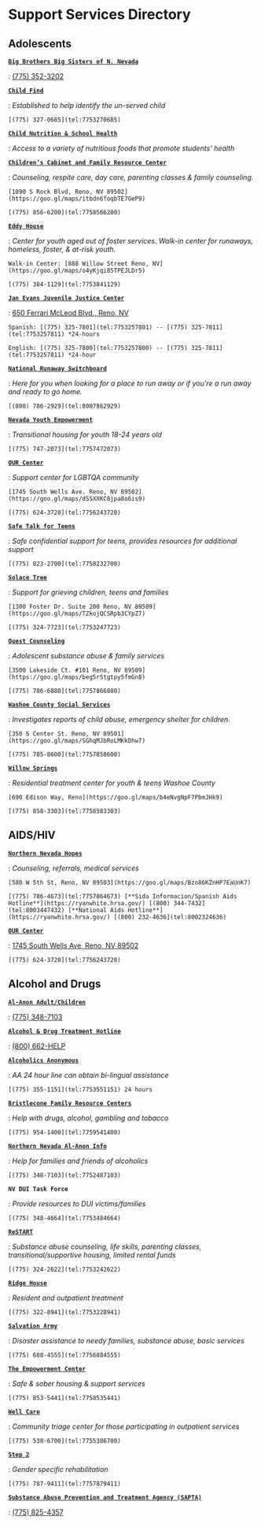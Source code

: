 # Support Services Directory

## Adolescents

[**`Big Brothers Big Sisters of N. Nevada`**](https://www.bbbsnn.org/)

:    [(775) 352-3202](tel:7753523202)

[**`Child Find`**](https://www.washoeschools.net/domain/657)

:   _Established to help identify the un-served child_

    [(775) 327-0685](tel:7753270685)

[**`Child Nutrition & School Health`**](https://agri.nv.gov/Food/Food/)

:   _Access to a variety of nutritious foods that promote students’ health_

[**`Children’s Cabinet and Family Resource Center`**](https://www.childrenscabinet.org/)

:   _Counseling, respite care, day care, parenting classes & family counseling._

    [1090 S Rock Blvd, Reno, NV 89502](https://goo.gl/maps/itbdn6foqbTE7GeP9)

    [(775) 856-6200](tel:7758566200)

[**`Eddy House`**](https://eddyhouse.org/)

:   _Center for youth aged out of foster services. Walk-in center for runaways, homeless, foster, & at-risk youth._

    Walk-in Center: [888 Willow Street Reno, NV](https://goo.gl/maps/o4yKjqi85TPEJLDr5)

    [(775) 384-1129](tel:7753841129)

[**`Jan Evans Juvenile Justice Center`**](https://www.washoecounty.gov/juvenilesvs)

:   [650 Ferrari McLeod Blvd., Reno, NV](https://goo.gl/maps/XRJPYn92GBZXm4sQ8)

    Spanish: [(775) 325-7801](tel:7753257801) -- [(775) 325-7811](tel:7753257811) *24-hours

    English: [(775) 325-7800](tel:7753257800) -- [(775) 325-7811](tel:7753257811) *24-hour

[**`National Runaway Switchboard`**](https://www.1800runaway.org/)

:   _Here for you when looking for a place to run away or if you’re a run away and ready to go home._

    [(800) 786-2929](tel:8007862929)

[**`Nevada Youth Empowerment`**](https://nyep.org/)

:   _Transitional housing for youth 18-24 years old_

    [(775) 747-2073](tel:7757472073)

[**`OUR Center`**](https://ourcenterreno.org/)

:   _Support center for LGBTQA community_

    [1745 South Wells Ave. Reno, NV 89502](https://goo.gl/maps/dSSXXKC8jpa8o6is9)

    [(775) 624-3720](tel:7756243720)

[**`Safe Talk for Teens`**](https://safetalkforteens.org/)

:   _Safe confidential support for teens, provides resources for additional support_

    [(775) 823-2700](tel:7758232700)

[**`Solace Tree`**](https://www.solacetree.org/)

:   _Support for grieving children, teens and families_

    [1300 Foster Dr. Suite 200 Reno, NV 89509](https://goo.gl/maps/TZkojQCSRpb3CYpZ7)

    [(775) 324-7723](tel:7753247723)

[**`Quest Counseling`**](https://www.questreno.com/)

:   _Adolescent substance abuse & family services_

    [3500 Lakeside Ct. #101 Reno, NV 89509](https://goo.gl/maps/beg5rStgtpy5fmGn8)

    [(775) 786-6880](tel:7757866880)

[**`Washoe County Social Services`**](https://www.washoecounty.gov/hsa/)

:   _Investigates reports of child abuse, emergency shelter for children._

    [350 S Center St. Reno, NV 89501](https://goo.gl/maps/SGhqMJbRoLMKkDhw7)

    [(775) 785-8600](tel:7757858600)

[**`Willow Springs`**](https://willowspringscenter.com/)

:   _Residential treatment center for youth & teens Washoe County_

    [690 Edison Way, Reno](https://goo.gl/maps/b4eNvgNpF7PbmJHk9)

    [(775) 858-3303](tel:7758583303)

## AIDS/HIV

[**`Northern Nevada Hopes`**](https://www.nnhopes.org/)

:    _Counseling, referrals, medical services_

    [580 W 5th St, Reno, NV 89503](https://goo.gl/maps/Bzo86KZnHP7EaUnK7)

    [(775) 786-4673](tel:7757864673) [**Sida Informacion/Spanish Aids Hotline**](https://ryanwhite.hrsa.gov/) [(800) 344-7432](tel:8003447432) [**National Aids Hotline**](https://ryanwhite.hrsa.gov/) [(800) 232-4636](tel:8002324636)

[**`OUR Center`**](https://ourcenterreno.org/)

:   [1745 South Wells Ave, Reno, NV 89502](https://goo.gl/maps/AcSYE5ZoCrUJLiuV7)

    [(775) 624-3720](tel:7756243720)


## Alcohol and Drugs

[**`Al-Anon Adult/Children`**](https://al-anon.org/)

:   [(775) 348-7103](tel:7753487103)

[**`Alcohol & Drug Treatment Hotline`**](https://www.samhsa.gov/find-help/national-helpline)

:   [(800) 662-HELP](tel:8006624357)

[**`Alcoholics Anonymous`**](https://nnig.org/)

:   _AA 24 hour line can obtain bi-lingual assistance_

    [(775) 355-1151](tel:7753551151) 24 hours

[**`Bristlecone Family Resource Centers`**](https://www.bristleconereno.com/)

:   _Help with drugs, alcohol, gambling and tobacco_

    [(775) 954-1400](tel:7759541400)

[**`Northern Nevada Al-Anon Info`**](https://www.nevadaal-anon.org/)

:   _Help for families and friends of alcoholics_

    [(775) 348-7103](tel:7752487103)

**`NV DUI Task Force`**

:   _Provide resources to DUI victims/families_

    [(775) 348-4664](tel:7753484664)

[**`ReSTART`**](https://www.voa-ncnn.org/restart)

:   _Substance abuse counseling, life skills, parenting classes, transitional/supportive housing, limited rental funds_

    [(775) 324-2622](tel:7753242622)

[**`Ridge House`**](https://ridgehouse.org/)

:   _Resident and outpatient treatment_

    [(775) 322-8941](tel:7753228941)

[**`Salvation Army`**](https://reno.salvationarmy.org/)

:   _Disaster assistance to needy families, substance abuse, basic services_

    [(775) 688-4555](tel:7756884555)

[**`The Empowerment Center`**](https://empowermentcenternv.org/)

:   _Safe & sober housing & support services_

    [(775) 853-5441](tel:7758535441)

[**`Well Care`**](https://www.wc-health.com/)

:   _Community triage center for those participating in outpatient services_

    [(775) 538-6700](tel:7755386700)

[**`Step 2`**](https://step2reno.org/)

:   _Gender specific rehabilitation_

    [(775) 787-9411](tel:7757879411)

[**`Substance Abuse Prevention and Treatment Agency (SAPTA)`**](https://dpbh.nv.gov/Programs/ClinicalSAPTA/Home_-_SAPTA/)

:   [(775) 825-4357](tel:7758254357)
